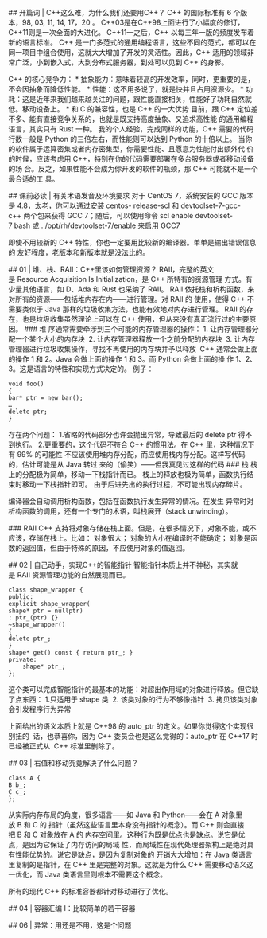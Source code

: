 ## 开篇词 | C++这么难，为什么我们还要用C++？
C++ 的国际标准有 6 个版本，98, 03, 11, 14, 17，20 。
C++03是在C++98上面进行了小幅度的修订，C++11则是一次全面的大进化。
C++11—之后，C++ 以每三年一版的频度发布着新的语言标准。
C++ 是一门多范式的通用编程语言，这些不同的范式，都可以在同一项目中组合使用，这就大大增加了开发的灵活性。因此，C++ 适用的领域非常广泛，小到嵌入式，大到分布式服务器，到处可以见到 C++ 的身影。


C++ 的核心竞争力：
* 抽象能力：意味着较高的开发效率，同时，更重要的是，不会因抽象而降低性能。
* 性能：这不用多说了，就是快并且占用资源少。
* 功耗：这是近年来我们越来越关注的问题，跟性能直接相关，性能好了功耗自然就低。移动设备上。
* 和 C 的兼容性，也是 C++ 的一大优势
目前，跟 C++ 定位差不多、能有直接竞争关系的，也就是既支持高度抽象、又追求高性能
的通用编程语言，其实只有 Rust 一种。
我的个人经验，完成同样的功能，C++ 需要的代码行数一般是 Python 的三倍左右，而性能则可以达到
Python 的十倍以上。
当你的软件属于运算密集或者内存密集型，你需要性能、且愿意为性能付出额外代
价的时候，应该考虑用 C++，特别在你的代码需要部署在多台服务器或者移动设备的场
合。反之，如果性能不会成为你开发的软件的瓶颈，那 C++ 可能就不是一个最合适的工
具。


## 课前必读 | 有关术语发音及环境要求
对于 CentOS 7，系统安装的 GCC 版本是 4.8，太老，你可以通过安装 centos-
release-scl 和 devtoolset-7-gcc-c++ 两个包来获得 GCC 7；随后，可以使用命令 scl
enable devtoolset-7 bash 或 . /opt/rh/devtoolset-7/enable 来启用 GCC7


即使不用较新的 C++ 特性，你也一定要用比较新的编译器。单单是输出错误信息的
友好程度，老版本和新版本就是没法比的。


## 01 | 堆、栈、RAII：C++里该如何管理资源？
RAII，完整的英文是 Resource Acquisition Is Initialization，是 C++ 所特有的资源管理
方式。有少量其他语言，如 D、Ada 和 Rust 也采纳了 RAII。
RAII 依托栈和析构函数，来对所有的资源——包括堆内存在内——进行管理。对 RAII 的
使用，使得 C++ 不需要类似于 Java 那样的垃圾收集方法，也能有效地对内存进行管理。
RAII 的存在，也是垃圾收集虽然理论上可以在 C++ 使用，但从来没有真正流行过的主要原因。
### 堆
序通常需要牵涉到三个可能的内存管理器的操作：
1. 让内存管理器分配一个某个大小的内存块 
2. 让内存管理器释放一个之前分配的内存块 
3. 让内存管理器进行垃圾收集操作，寻找不再使用的内存块并予以释放 
C++ 通常会做上面的操作 1 和 2。Java 会做上面的操作 1 和 3。而 Python 会做上面的操
作 1、2、3。这是语言的特性和实现方式决定的。
例子：
```
void foo()
{
bar* ptr = new bar();
…
delete ptr;
}
```
存在两个问题：
1.省略的代码部分也许会抛出异常，导致最后的 delete ptr 得不到执行。
2.更重要的，这个代码不符合 C++ 的惯用法。在 C++ 里，这种情况下有 99% 的可能性
不应该使用堆内存分配，而应使用栈内存分配。这样写代码的，估计可能是从 Java 转过
来的（偷笑）——但我真见过这样的代码
### 栈
栈上的分配极为简单，移动一下栈指针而已。
栈上的释放也极为简单，函数执行结束时移动一下栈指针即可。
由于后进先出的执行过程，不可能出现内存碎片。


编译器会自动调用析构函数，包括在函数执行发生异常的情况。在发生
异常时对析构函数的调用，还有一个专门的术语，叫栈展开（stack unwinding）。


### RAII
C++ 支持将对象存储在栈上面。但是，在很多情况下，对象不能，或不应该，存储在栈上。比如：
对象很大；
对象的大小在编译时不能确定；
对象是函数的返回值，但由于特殊的原因，不应使用对象的值返回。


## 02 | 自己动手，实现C++的智能指针
智能指针本质上并不神秘，其实就是 RAII 资源管理功能的自然展现而已。
```
class shape_wrapper {
public:
explicit shape_wrapper(
shape* ptr = nullptr)
: ptr_(ptr) {}
~shape_wrapper()
{
delete ptr_;
}
shape* get() const { return ptr_; }
private:
    shape* ptr_;
};
```
这个类可以完成智能指针的最基本的功能：对超出作用域的对象进行释放。但它缺了点东西：
1.只适用于 shape 类 
2. 该类对象的行为不够像指针 
3. 拷贝该类对象会引发程序行为异常 


上面给出的语义本质上就是 C++98 的 auto_ptr 的定义。如果你觉得这个实现很别扭的 
话，也恭喜你，因为 C++ 委员会也是这么觉得的：auto_ptr 在 C++17 时已经被正式从 
C++ 标准里删除了。




## 03 | 右值和移动究竟解决了什么问题？
```
class A {
B b_;
C c_;
};
```
从实际内存布局的角度，很多语言——如 Java 和 Python——会在 A 对象里放 B 和 C 的
指针（虽然这些语言里本身没有指针的概念）。而 C++ 则会直接把 B 和 C 对象放在 A 的
内存空间里。这种行为既是优点也是缺点。说它是优点，是因为它保证了内存访问的局域
性，而局域性在现代处理器架构上是绝对具有性能优势的。说它是缺点，是因为复制对象的
开销大大增加：在 Java 类语言里复制的是指针，在 C++ 里是完整的对象。这就是为什么
C++ 需要移动语义这一优化，而 Java 类语言里则根本不需要这个概念。


所有的现代 C++ 的标准容器都针对移动进行了优化。


## 04 | 容器汇编 I：比较简单的若干容器




## 06 | 异常：用还是不用，这是个问题

